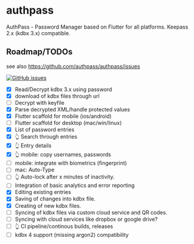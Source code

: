 # authpass

AuthPass - Password Manager based on Flutter for all platforms. Keepass 2.x (kdbx 3.x) compatible.

## Roadmap/TODOs

see also https://github.com/authpass/authpass/issues

[![GitHub issues](https://img.shields.io/github/issues-raw/authpass/authpass)](https://github.com/authpass/authpass/issues)

* [x] Read/Decrypt kdbx 3.x using password
* [x] download of kdbx files through url
* [ ] Decrypt with keyfile
* [x] Parse decrypted XML/handle protected values
* [x] Flutter scaffold for mobile (ios/android)
* [ ] Flutter scaffold for desktop (mac/win/linux)
* [x] List of password entries
* [x] 👆️ Search through entries
* [x] 👆️ Entry details
* [x] 👆️ mobile: copy usernames, passwords
* [ ] mobile: integrate with biometrics (fingerprint)
* [ ] mac: Auto-Type
* [ ] 👆️ Auto-lock after x minutes of inactivity.
* [ ] Integration of basic analytics and error reporting
* [x] Editing existing entries
* [x] Saving of changes into kdbx file.
* [x] Creating of new kdbx files.
* [ ] Syncing of kdbx files via custom cloud service and QR codes.
* [ ] Syncing with cloud services like dropbox or google drive?
* [ ] 👆️ CI pipeline/continous builds, releases
* [ ] kdbx 4 support (missing argon2) compatibility
